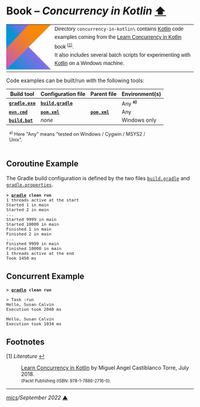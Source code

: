 # <span id="top">Book &ndash; *Concurrency in Kotlin*</span> <span style="size:30%;"><a href="../README.md">⬆</a></span>

<table style="font-family:Helvetica,Arial;font-size:14px;line-height:1.6;">
  <tr>
  <td style="border:0;padding:0 10px 0 0;min-width:120px;"><a href="https://kotlinlang.org/"><img src="../docs/kotlin.png" width="120" alt="Kotlin project"/></a></td>
  <td style="border:0;padding:0;vertical-align:text-top;">Directory <code>concurrency-in-kotlin\</code> contains <a href="https://kotlinlang.org/">Kotlin</a> code examples coming from the <a href="https://www.packtpub.com/application-development/learning-concurrency-kotlin">Learn Concurrency in Kotlin</a> book <sup id="anchor_01"><a href="#footnote_01">[1]</a></sup>.<br/>
  It also includes several batch scripts for experimenting with <a href="https://kotlinlang.org/" rel="external">Kotlin</a> on a Windows machine.
  </td>
  </tr>
</table>

Code examples can be built/run with the following tools:

| Build tool                     | Configuration file               | Parent file         | Environment(s) |
|--------------------------------|------------------------------------|--------------------|----------------|
| [**`gradle.exe`**][gradle_cli] | [**`build.gradle`**](ch01/build.gradle) |  | Any <sup><b>a)</b></sup> |
| [**`mvn.cmd`**][maven_cli]     | [**`pom.xml`**](ch01/pom.xml)           | [**`pom.xml`**](./pom.xml) | Any |
| [**`build.bat`**](ch01/build.bat)   | *none*                             |  | Windows only |
<div style="margin:0 20% 0 8px;font-size:90%;">
<sup>a)</sup></b> Here "Any" means "tested on Windows / Cygwin / MSYS2 / Unix".<br/>&nbsp;
</div>

## <span id="coroutine_example">Coroutine Example</span>

The Gradle build configuration is defined by the two files <a href="ch01/build.gradle"><code>build.gradle</code></a> and 
<a href="ch01/gradle.properties"><code>gradle.properties</code></a>.

<pre style="font-size:80%;">
<b>&gt; <a href="https://docs.gradle.org/current/userguide/command_line_interface.html">gradle</a> clean run</b>
1 threads active at the start
Started 1 in main
Started 2 in main
...
Started 9999 in main
Started 10000 in main
Finished 1 in main
Finished 2 in main
...
Finished 9999 in main
Finished 10000 in main
1 threads active at the end
Took 1450 ms
</pre>

## <span id="concurrent_example">Concurrent Example</span>

<pre style="font-size:80%;">
<b>&gt; <a href="https://docs.gradle.org/current/userguide/command_line_interface.html">gradle</a> clean run</b>

> Task :run
Hello, Susan Calvin
Execution took 2040 ms

Hello, Susan Calvin
Execution took 1034 ms
</pre>

## <span id="footnotes">Footnotes</span>

<span id="footnote_01">[1]</span> *Literature* [↩](#anchor_01)

<dl><dd>
<a href="https://www.packtpub.com/product/learning-concurrency-in-kotlin/9781788627160">Learn Concurrency in Kotlin</a> by Miguel Angel Castiblanco Torre, July 2018.<br/>
<span style="font-size:80%;">(Packt Publishing (ISBN: 978-1-7886-2716-0).</span>
</dd></dl>

***

*[mics](https://lampwww.epfl.ch/~michelou/)/September 2022* [**&#9650;**](#top)
<span id="bottom">&nbsp;</span>

<!-- link refs -->

[gradle_cli]: https://docs.gradle.org/current/userguide/command_line_interface.html
[maven_cli]: https://maven.apache.org/ref/3.6.3/maven-embedder/cli.html
